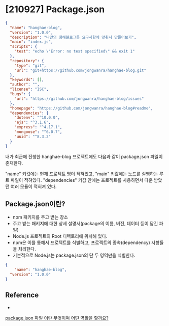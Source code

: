 # [210927] Package.json

```json
{
  "name": "hanghae-blog",
  "version": "1.0.0",
  "description": "나만의 항해블로그를 요구사항에 맞춰서 만들어보기",
  "main": "index.js",
  "scripts": {
    "test": "echo \"Error: no test specified\" && exit 1"
  },
  "repository": {
    "type": "git",
    "url": "git+https://github.com/jongwanra/hanghae-blog.git"
  },
  "keywords": [],
  "author": "",
  "license": "ISC",
  "bugs": {
    "url": "https://github.com/jongwanra/hanghae-blog/issues"
  },
  "homepage": "https://github.com/jongwanra/hanghae-blog#readme",
  "dependencies": {
    "dotenv": "^10.0.0",
    "ejs": "^3.1.6",
    "express": "^4.17.1",
    "mongoose": "^6.0.7",
    "uuid": "^8.3.2"
  }
}
```

내가 최근에 진행한 hanghae-blog 프로젝트에도 다음과 같이 package.json 파일이 존재한다.

"name" 키값에는 현재 프로젝트 명이 적혀있고, "main" 키값에는 노드를 실행하는 루트 파일이 적혀있다. "dependencies" 키값 안에는 프로젝트를 사용하면서 다운 받았던 여러 모듈이 적혀져 있다.

## Package.json이란?

- npm 패키지를 주고 받는 장소
- 주고 받는 패키지에 대한 상세 설명서(package의 이름, 버전, 데이터 등이 담긴 파일)
- Node.js 프로젝트의 Root 디렉토리에 위치해 있다.
- npm은 이를 통해서 프로젝트를 식별하고, 프로젝트의 종속(dependency) 사항들을 처리한다.
- 기본적으로 Node.js는 package.json의 단 두 영역만을 식별한다.

```json
{
	"name": "hanghae-blog",
  "version": "1.0.0"
}
```

## Reference

- 

[package.json 파일 이란 무엇이며 어떤 역할을 할까요?](https://oneroomtable.tistory.com/entry/packagejson-%ED%8C%8C%EC%9D%BC%EC%9D%B4%EB%9E%80-%EB%AC%B4%EC%97%87%EC%9D%B4%EB%A9%B0-%EC%96%B4%EB%96%A4-%EC%97%AD%ED%95%A0%EC%9D%84-%ED%95%A0%EA%B9%8C%EC%9A%94)